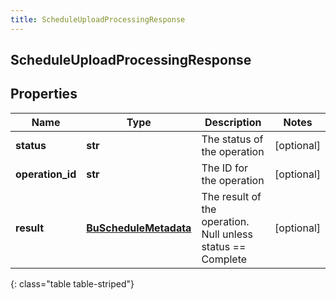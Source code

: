 ```yaml
---
title: ScheduleUploadProcessingResponse
---
```

## ScheduleUploadProcessingResponse

## Properties

|Name | Type | Description | Notes|
|------------ | ------------- | ------------- | -------------|
| **status** | **str** | The status of the operation | [optional] |
| **operation_id** | **str** | The ID for the operation | [optional] |
| **result** | [**BuScheduleMetadata**](BuScheduleMetadata.html) | The result of the operation.  Null unless status == Complete | [optional] |
{: class="table table-striped"}


